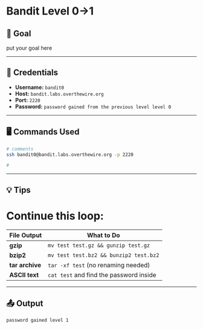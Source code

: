 # Bandit Level 0->1

## 🧠 Goal

put your goal here

---

## 🔐 Credentials

- **Username:** `bandit0`
- **Host:** `bandit.labs.overthewire.org`
- **Port:** `2220`
- **Password:** `password gained from the previous level level 0`

---

## 🖥️ Commands Used

```bash
# comments
ssh bandit0@bandit.labs.overthewire.org -p 2220

#
```
___

## 💡 Tips

# Continue this loop:

| **File Output**   | **What to Do**                                          |
|-------------------|---------------------------------------------------------|
| **gzip**          | `mv test test.gz && gunzip test.gz`                     |
| **bzip2**         | `mv test test.bz2 && bunzip2 test.bz2`                  |
| **tar archive**   | `tar -xf test` (no renaming needed)                     |
| **ASCII text**    | `cat test` and find the password inside                 |

___

## 📤 Output
```bash
password gained level 1 
```

